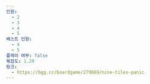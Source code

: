 ```yaml
---
인원:
  - 2
  - 3
  - 4
  - 5
베스트 인원:
  - 4
  - 5
플레이 여부: false
복잡도: 1.29
링크:
  - https://bgg.cc/boardgame/279869/nine-tiles-panic
---
```


